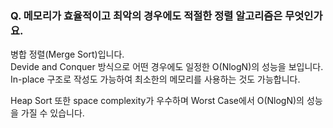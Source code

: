 ### Q. 메모리가 효율적이고 최악의 경우에도 적절한 정렬 알고리즘은 무엇인가요.  
병합 정렬(Merge Sort)입니다.  
Devide and Conquer 방식으로 어떤 경우에도 일정한 O(NlogN)의 성능을 보입니다.  
In-place 구조로 작성도 가능하여 최소한의 메모리를 사용하는 것도 가능합니다.  

Heap Sort 또한 space complexity가 우수하며 Worst Case에서 O(NlogN)의 성능을 가질 수 있습니다.  